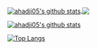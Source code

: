 
<a href="https://github.com/anuraghazra/github-readme-stats">
  <img align="center" src="https://github-readme-stats.vercel.app/api?username=ahadji05&count_private=false&show_icons=true" alt="ahadji05's github stats" />
</a>
<a href="https://github.com/anuraghazra/github-readme-stats">
  <!-- Change the `github-readme-stats.anuraghazra1.vercel.app` to `github-readme-stats.vercel.app`  -->
  <img align="center" src="https://github-readme-stats.vercel.app/api/top-langs/?username=ahadji05&layout=compact&langs_count=6" />
</a>


[![ahadji05's github stats](https://github-readme-stats.vercel.app/api?username=ahadji05&include_all_commits=true&show_icons=true)](https://github.com/ahadji05)

[![Top Langs](https://github-readme-stats.vercel.app/api/top-langs/?username=ahadji05&layout=compact&hide=TeX)](https://github.com/anuraghazra/github-readme-stats)


<!--
**ahadji05/ahadji05** is a ✨ _special_ ✨ repository because its `README.md` (this file) appears on your GitHub profile.

Here are some ideas to get you started:

- 🔭 I’m currently working on ...
- 🌱 I’m currently learning ...
- 👯 I’m looking to collaborate on ...
- 🤔 I’m looking for help with ...
- 💬 Ask me about ...
- 📫 How to reach me: ...
- 😄 Pronouns: ...
- ⚡ Fun fact: ...
-->
